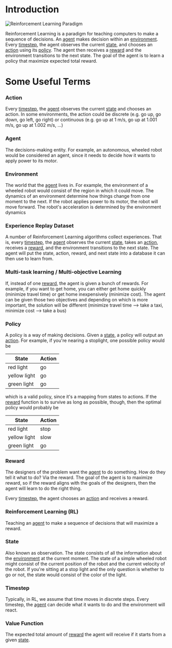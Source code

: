# Introduction
![Reinforcement Learning Paradigm](https://www.kdnuggets.com/images/reinforcement-learning-fig1-700.jpg "Reinforcement Learning Paradigm")

Reinforcement Learning is a paradigm for teaching computers to make a sequence of decisions. An [agent](#agent) makes decision within an [environment](#environment). Every [timestep](#timestep), the agent observes the current [state](#state), and chooses an [action](#action) using its [policy](#policy). The agent then receives a [reward](#reward) and the environment transitions to the next state. The goal of the agent is to learn a policy that maximize expected total reward.

# Some Useful Terms
### Action
Every [timestep](#timestep), the [agent](#agent) observes the current [state](#state) and chooses an action. In some environments, the action could be discrete (e.g. go up, go down, go left, go right) or continuous (e.g. go up at 1 m/s, go up at 1.001 m/s, go up at 1.002 m/s, ...)

### Agent
The decisions-making entity. For example, an autonomous, wheeled robot would be considered an agent, since it needs to decide how it wants to apply power to its motor.

### Environment
The world that the [agent](#agent) lives in. For example, the environment of a wheeled robot would consist of the region in which it could move. The dynamics of an environment determine how things change from one moment to the next. If the robot applies power to its motor, the robot will move forward. The robot's acceleration is determined by the environment dynamics

### Experience Replay Dataset
A number of Reinforcement Learning algorithms collect experiences. That is, every [timestep](#timestep), the [agent](#agent) observes the current [state](#state), takes an [action](#action), receives a [reward](#reward), and the environment transitions to the next state. The agent will put the state, action, reward, and next state into a database it can then use to learn from.

### Multi-task learning / Multi-objective Learning
If, instead of one [reward](#reward), the agent is given a bunch of rewards. For example, if you want to get home, you can either get home quickly (minimize travel time) or get home inexpensively (minimize cost). The agent can be given those two objectives and depending on which is more important, the solution will be different (minimize travel time --> take a taxi, minimize cost --> take a bus)

### Policy
A policy is a way of making decisions. Given a [state](#state), a policy will output an [action](#a#tion). For example, if you're nearing a stoplight, one possible policy would be

| State | Action |
| --- | --- |
| red light | go |
| yellow light | go |
| green light | go |

which is a valid policy, since it's a mapping from states to actions.
If the [reward](#reward) function is to survive as long as possible, though, then the optimal policy would probably be

| State | Action |
| --- | --- |
| red light | stop |
| yellow light | slow |
| green light | go |

### Reward
The designers of the problem want the [agent](#agent) to do something. How do they tell it what to do? Via the reward. The goal of the agent is to maximize reward, so if the reward aligns with the goals of the designers, then the agent will learn to do the right thing.

Every [timestep](#timestep), the agent chooses an [action](#action) and receives a reward.

### Reinforcement Learning (RL)
Teaching an [agent](#agent) to make a sequence of decisions that will maximize a reward.

### State
Also known as observation.
The state consists of all the information about the [environment](#environment) at the current moment. The state of a simple wheeled robot might consist of the current position of the robot and the current velocity of the robot. If you're sitting at a stop light and the only question is whether to go or not, the state would consist of the color of the light. 

### Timestep
Typically, in RL, we assume that time moves in discrete steps. Every timestep, the [agent](#agent) can decide what it wants to do and the environment will react.

### Value Function
The expected total amount of [reward](#reward) the agent will receive if it starts from a given [state](#state). 
